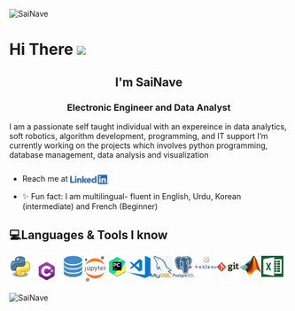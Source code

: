 <p align="left"><img src="https://komarev.com/ghpvc/?username=SaiNave&style=plastic&label=Profile visits" alt="SaiNave" /> </p>
<h1 align =left"> Hi There <img src="https://media.giphy.com/media/hvRJCLFzcasrR4ia7z/giphy.gif" width="25px">
<h2 align="center"> I'm SaiNave</h2>
<h3 align="center">Electronic Engineer and Data Analyst</h3>


I am a passionate self taught individual with an expereince in  data analytics, soft robotics, algorithm development, programming, and IT support
I’m currently working on the projects which involves python programming, database management, data analysis and visualization
 
- Reach me at [<img align="center" alt="linkedIn_logo" width="70" src="logos/linkedin_logo.png" />](http://www.linkedin.com/in/sairah-naveed)
- ✨ Fun fact: I am multilingual- fluent in English, Urdu, Korean (intermediate) and French (Beginner)


## 💻Languages & Tools I know 
</p> 
<img align="left" alt= "python_logo" width="40" src="logos/python_logo.png">
<img align="left" alt= "Csharp_Logo" width="55" src="logos/Csharp_Logo.png">
<img align="left" alt= "sql_logo" width="40" src="logos/sql_logo.png">
<img align="left" alt= "Jupyter_logo" width="40" src="logos/Jupyter_logo.png">
<img align="left" alt= "pycharm_logo" width="40" src="logos/pycharm_logo.png">
<img align="left" alt= "vscode_logo" width="40" src="logos/vscode_logo.png">
<img align="left" alt= "my_sql_logo" width="40" src="logos/my_sql_logo.png">
<img align="left" alt= "postgresql_logo" width="40" src="logos/postgresql_logo.png">
<img align="left" alt= "Tableau_logo" width="40" src="logos/Tableau_logo.png">
<img align="left" alt= "git_logo" width="40" src="logos/git_logo.png">
<img align="left" alt= "Maltab_Logo" width="40" src="logos/Matlab_Logo.png">
<img align="left" alt= "excel" width="40" src="logos/excel.png">
</p>
<br />
<br />
<br />
<p align="left"><img align="center" src="https://github-readme-stats.vercel.app/api?username=SaiNave&theme=light&show_icons=true" alt="SaiNave" /></p>




                                                                                                                                         





